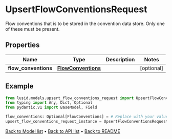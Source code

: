 # UpsertFlowConventionsRequest

Flow conventions that is to be stored in the convention data store.  Only one of these must be present.
## Properties
Name | Type | Description | Notes
------------ | ------------- | ------------- | -------------
**flow_conventions** | [**FlowConventions**](FlowConventions.md) |  | [optional] 
## Example

```python
from lusid.models.upsert_flow_conventions_request import UpsertFlowConventionsRequest
from typing import Any, Dict, Optional
from pydantic.v1 import BaseModel, Field

flow_conventions: Optional[FlowConventions] = # Replace with your value
upsert_flow_conventions_request_instance = UpsertFlowConventionsRequest(flow_conventions=flow_conventions)

```

[Back to Model list](../README.md#documentation-for-models) &#8226; [Back to API list](../README.md#documentation-for-api-endpoints) &#8226; [Back to README](../README.md)

